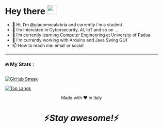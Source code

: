<h1>
  Hey there
  <img src="https://media.giphy.com/media/hvRJCLFzcasrR4ia7z/giphy.gif" width="30px"/>
</h1>

- 👋 Hi, I’m @giacomocalabria and currently i'm a student
- 👀 I’m interested in Cybersecurity, AI, IoT and so on …
- 🌱 I’m currently learning Computer Engineering at University of Padua
- 👾 I'm currently working with Arduino and Java Swing GUI
- 📫 How to reach me: email or social

---

### :fire: My Stats :

<img src="https://komarev.com/ghpvc/?username=giacomocalabria&style=flat-square&color=blue" alt=""/>

[![GitHub Streak](http://github-readme-streak-stats.herokuapp.com?user=giacomocalabria&theme=dark&background=000000)](https://git.io/streak-stats)

[![Top Langs](https://github-readme-stats.vercel.app/api/top-langs/?username=giacomocalabria&layout=compact&theme=vision-friendly-dark)](https://github.com/anuraghazra/github-readme-stats)

<p align="center">Made with ❤️ in Italy</p>

<h1 align='center'>⚡️<i>Stay awesome!</i>⚡️</h1>
